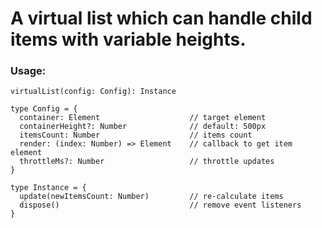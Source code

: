 # A virtual list which can handle child items with variable heights.
     
### Usage:

`virtualList(config: Config): Instance`

```
type Config = {
  container: Element                    // target element
  containerHeight?: Number              // default: 500px
  itemsCount: Number                    // items count
  render: (index: Number) => Element    // callback to get item element
  throttleMs?: Number                   // throttle updates
}
```
    
```
type Instance = {
  update(newItemsCount: Number)         // re-calculate items
  dispose()                             // remove event listeners
}
```
